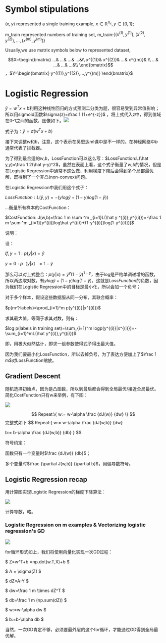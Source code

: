 # Symbol stipulations

$(x,y)$ represented a single training example, $x \in \mathbb{R} ^ {n_x}, y \in { \{0,1\} }$;

m_train represented numbers of training set, m_train:$\{(x^{(1)},y^{(1)}),(x^{(2)},y^{(2)}),...,(x^{(m)},y^{(m)})\}$

Usually,we use matrix symbols below to represented dataset,

$$X=\begin{bmatrix}
...&  ...& ...& ...&\\ 
 x^{(1)}&  x^{(2)}& ...& x^{(m)}& \\
...&  ...& ...& ...&\\ 
\end{bmatrix}$$，$Y=\begin{bmatrix} y^{(1)},y^{(2)},...,y^{(m)} \end{bmatrix}$

# Logistic Regression

$\hat y=w^Tx+b$利用这种线性回归的方式预测二分类为题，很容易受到异常值影响；所以用sigmoid函数$\sigma(z)=\frac 1 {1+e^{-z}}$ ，将上式代入z中，得到值域在0-1之间的函数，图像如下。![](https://i.loli.net/2019/10/23/6jnFSgePNb3Mzh1.jpg)

式子为：$\hat y = \sigma(w^Tx+b)$

接下来调整$w$和$b$，注意，这个表示在吴恩达ml课中是不一样的。在神经网络中$b$通常代表了拦截器。

为了得到最合适的$w$,$b$，LossFunction可以这么写：$LossFunction:L(\hat y,y)=\frac 1 2(\hat y-y)^2$，虽然在表面上看，这个式子衡量了$w$,$b$的情况，但是在Logistic Regression中通常不这么做，利用梯度下降后会得到多个局部最优解，既得到了一个非凸(non-convex)问题。

在Logistic Regression中我们用这个式子：

$LossFunction:L(\hat y,y)=-(ylog\hat y+(1-y)log(1-\hat y))$

...衡量所有样本的CostFunction：

$CostFunction: J(w,b)=\frac 1 m \sum ^m _{i=1}L(\hat y ^{(i)},y^{(i)})=-\frac 1 m \sum ^m _{i=1}[y^{(i)}log\hat y^{(i)}+(1-y^{(i)})log(1-y^{(i)})]$

说明：

设：

$If, y=1: p(y|x)=\hat y$

$y=0:	p（y|x）=1-\hat y$

那么可以对上式整合：$p(y|x)=\hat y^y(1-\hat y)^{1-y}$，由于log是严格单调递增的函数，所以两边取对数，有$ylog\hat y+(1-y)log(1-\hat y)$，这就是$LossFunction$的负数，因为我们在Logistic Regression中的目标是最小化，所以会加一个负号；

对于多个样本，假设这些数据服从同一分布，其联合概率：

$p(m个labels)=\prod_{i=1}^m p(y^{(i)}|x^{(i)})$

求其最大值，等同于求其对数，则有：

$log p(labels in training set)=\sum_{i=1}^m logp(y^{(i)}|x^{(i)})=-\sum_{i=1}^mL(\hat y^{(i)},y^{(i)})$

即，用极大似然估计，即求一组参数使得式子得出最大值。

因为我们要最小化LossFunction，所以去掉负号，为了表达方便加上了$\frac 1 m$对LossFunction缩放。

## Gradient Descent

随机选择初始点，因为是凸函数，所以到最后都会得到全局最优/接近全局最优。简化CostFunction只有w来举例，有下图：

![](https://i.loli.net/2019/10/23/SH85OxACnZeDY9w.jpg)


$$
Repeat:\{
 w:= w-\alpha \frac {dJ(w)} {dw}
\}
$$
完整式如下
$$
Repeat:\{
 w:= w-\alpha \frac {dJ(w,b)} {dw}
   
 b:= b-\alpha \frac {dJ(w,b)} {db}
\}
$$



符号约定：

函数只有一个变量时$\frac {dJ(w)} {db}$；

多个变量时$\frac {\partial J(w,b)} {\partial b}$，用偏导数符号。

## Logistic Regression recap

用计算图实现Logistic Regression的梯度下降算法：

![](http://www.ai-start.com/dl2017/images/6403f00e5844c3100f4aa9ff043e2319.jpg)

计算导数，略。

### Logistic Regression on m examples & Vectorizing logistic regression's GD

![](http://www.ai-start.com/dl2017/images/505663d02e8120e30c3d8405f31a8497.jpg)

for循环形式如上，我们将使用向量化实现一次GD过程：

$
Z=w^T+b
 =np.dot(w.T,X)+b
$

$
A = \sigma(Z)
$

$
dZ=A-Y
$

$
dw=\frac 1 m \times dZ^T
$

$
db=\frac 1 m (np.sum(dZ))
$

$
w:=w-\alpha dw
$

$
b:=b-\alpha db
$

当然，一次GD肯定不够，必须要最外层的这个for循环，才能通过GD得到全局最优解。


